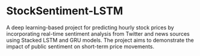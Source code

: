 # StockSentiment-LSTM
A deep learning-based project for predicting hourly stock prices by incorporating real-time sentiment analysis from Twitter and news sources using Stacked LSTM and GRU models. The project aims to demonstrate the impact of public sentiment on short-term price movements.

